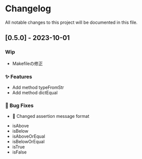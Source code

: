 # Changelog

All notable changes to this project will be documented in this file.

## [0.5.0] - 2023-10-01

### Wip

- Makefileの修正

### ✨ Features

- Add method typeFromStr
- Add method dictEqual

### 🐛 Bug Fixes

- 🐛 Changed assertion message format

* isAbove
* isBelow
* isAboveOrEqual
* isBelowOrEqual
* isTrue
* isFalse

<!-- generated by git-cliff -->